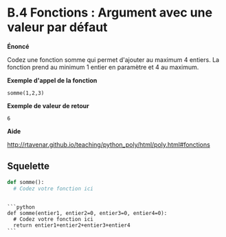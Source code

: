 # B.4 Fonctions : Argument avec une valeur par défaut

**Énoncé**

Codez une fonction somme qui permet d'ajouter au maximum 4 entiers. La fonction prend au minimum 1 entier en paramètre et 4 au maximum.

**Exemple d'appel de la fonction**

```
somme(1,2,3)
```

**Exemple de valeur de retour**

```
6
```

**Aide**

http://rtavenar.github.io/teaching/python_poly/html/poly.html#fonctions

## Squelette

```python
def somme():
  # Codez votre fonction ici
```

````{dropdown} Proposition de solution

```python
def somme(entier1, entier2=0, entier3=0, entier4=0):
  # Codez votre fonction ici
  return entier1+entier2+entier3+entier4
```
````
